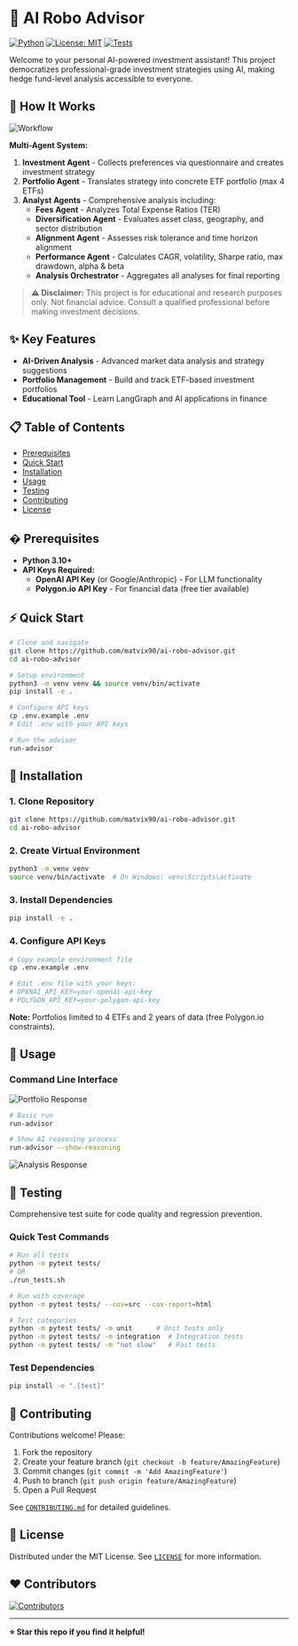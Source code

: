 # 🤖 AI Robo Advisor

[![Python](https://img.shields.io/badge/python-3.10+-blue.svg)](https://www.python.org/downloads/)
[![License: MIT](https://img.shields.io/badge/License-MIT-yellow.svg)](https://opensource.org/licenses/MIT)
[![Tests](https://img.shields.io/badge/tests-pytest-green.svg)](https://pytest.org/)

Welcome to your personal AI-powered investment assistant! This project democratizes professional-grade investment strategies using AI, making hedge fund-level analysis accessible to everyone.

## 🎯 How It Works

![Workflow](assets/workflow.png)

**Multi-Agent System:**
1. **Investment Agent** - Collects preferences via questionnaire and creates investment strategy
2. **Portfolio Agent** - Translates strategy into concrete ETF portfolio (max 4 ETFs)
3. **Analyst Agents** - Comprehensive analysis including:
   - **Fees Agent** - Analyzes Total Expense Ratios (TER)
   - **Diversification Agent** - Evaluates asset class, geography, and sector distribution
   - **Alignment Agent** - Assesses risk tolerance and time horizon alignment
   - **Performance Agent** - Calculates CAGR, volatility, Sharpe ratio, max drawdown, alpha & beta
   - **Analysis Orchestrator** - Aggregates all analyses for final reporting

> **⚠️ Disclaimer:** This project is for educational and research purposes only. Not financial advice. Consult a qualified professional before making investment decisions.

## ✨ Key Features

- **AI-Driven Analysis** - Advanced market data analysis and strategy suggestions
- **Portfolio Management** - Build and track ETF-based investment portfolios  
- **Educational Tool** - Learn LangGraph and AI applications in finance

## 📋 Table of Contents
- [Prerequisites](#prerequisites)
- [Quick Start](#quick-start)
- [Installation](#installation)
- [Usage](#usage)
- [Testing](#testing)
- [Contributing](#contributing)
- [License](#license)

<a id="prerequisites"></a>
## � Prerequisites

- **Python 3.10+** 
- **API Keys Required:**
  - **OpenAI API Key** (or Google/Anthropic) - For LLM functionality
  - **Polygon.io API Key** - For financial data (free tier available)

<a id="quick-start"></a>
## ⚡ Quick Start

```bash
# Clone and navigate
git clone https://github.com/matvix90/ai-robo-advisor.git
cd ai-robo-advisor

# Setup environment
python3 -m venv venv && source venv/bin/activate
pip install -e .

# Configure API keys
cp .env.example .env
# Edit .env with your API keys

# Run the advisor
run-advisor
```  

<a id="installation"></a>
## 🚀 Installation

### 1. Clone Repository
```bash
git clone https://github.com/matvix90/ai-robo-advisor.git
cd ai-robo-advisor
```

### 2. Create Virtual Environment
```bash
python3 -m venv venv
source venv/bin/activate  # On Windows: venv\Scripts\activate
```

### 3. Install Dependencies
```bash
pip install -e .
```

### 4. Configure API Keys
```bash
# Copy example environment file
cp .env.example .env

# Edit .env file with your keys:
# OPENAI_API_KEY=your-openai-api-key
# POLYGON_API_KEY=your-polygon-api-key
```

**Note:** Portfolios limited to 4 ETFs and 2 years of data (free Polygon.io constraints).

<a id="usage"></a>
## 💼 Usage

### Command Line Interface
![Portfolio Response](assets/portfolio-response.png)

```bash
# Basic run
run-advisor

# Show AI reasoning process
run-advisor --show-reasoning
```

![Analysis Response](assets/analysis-response.png)

<a id="testing"></a>
## 🧪 Testing

Comprehensive test suite for code quality and regression prevention.

### Quick Test Commands
```bash
# Run all tests
python -m pytest tests/ 
# OR
./run_tests.sh

# Run with coverage
python -m pytest tests/ --cov=src --cov-report=html

# Test categories
python -m pytest tests/ -m unit      # Unit tests only
python -m pytest tests/ -m integration  # Integration tests
python -m pytest tests/ -m "not slow"   # Fast tests
```

### Test Dependencies
```bash
pip install -e ".[test]"
```

<a id="contributing"></a>
## 🤝 Contributing

Contributions welcome! Please:
1. Fork the repository
2. Create your feature branch (`git checkout -b feature/AmazingFeature`)
3. Commit changes (`git commit -m 'Add AmazingFeature'`)
4. Push to branch (`git push origin feature/AmazingFeature`)
5. Open a Pull Request

See [`CONTRIBUTING.md`](CONTRIBUTING.md) for detailed guidelines.

<a id="license"></a>
## 📄 License

Distributed under the MIT License. See [`LICENSE`](LICENSE) for more information.

## ❤️ Contributors

[![Contributors](https://contrib.rocks/image?repo=matvix90/ai-robo-advisor)](https://github.com/matvix90/ai-robo-advisor/graphs/contributors)

---

**⭐ Star this repo if you find it helpful!**